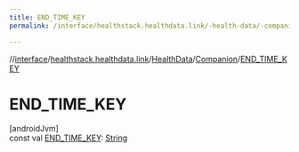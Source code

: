 ```yaml
---
title: END_TIME_KEY
permalink: /interface/healthstack.healthdata.link/-health-data/-companion/-e-n-d_-t-i-m-e_-k-e-y.html

---
```

//[interface](/hl_interface.html)/[healthstack.healthdata.link](../../index.html)/[HealthData](../index.html)/[Companion](index.html)/[END_TIME_KEY](-e-n-d_-t-i-m-e_-k-e-y.html)



# END_TIME_KEY



[androidJvm]\
const val [END_TIME_KEY](-e-n-d_-t-i-m-e_-k-e-y.html): [String](https://kotlinlang.org/api/latest/jvm/stdlib/kotlin/-string/index.html)




